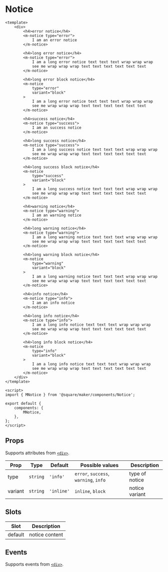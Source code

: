 # Notice

```vue
<template>
	<div>
		<h4>error notice</h4>
		<m-notice type="error">
			I am an error notice
		</m-notice>

		<h4>long error notice</h4>
		<m-notice type="error">
			I am a long error notice text text text wrap wrap wrap
			see me wrap wrap wrap text text text text text text
		</m-notice>

		<h4>long error block notice</h4>
		<m-notice
			type="error"
			variant="block"
		>
			I am a long error notice text text text wrap wrap wrap
			see me wrap wrap wrap text text text text text text
		</m-notice>

		<h4>success notice</h4>
		<m-notice type="success">
			I am an success notice
		</m-notice>

		<h4>long success notice</h4>
		<m-notice type="success">
			I am a long success notice text text text wrap wrap wrap
			see me wrap wrap wrap text text text text text text
		</m-notice>

		<h4>long success block notice</h4>
		<m-notice
			type="success"
			variant="block"
		>
			I am a long success notice text text text wrap wrap wrap
			see me wrap wrap wrap text text text text text text
		</m-notice>

		<h4>warning notice</h4>
		<m-notice type="warning">
			I am an warning notice
		</m-notice>

		<h4>long warning notice</h4>
		<m-notice type="warning">
			I am a long warning notice text text text wrap wrap wrap
			see me wrap wrap wrap text text text text text text
		</m-notice>

		<h4>long warning block notice</h4>
		<m-notice
			type="warning"
			variant="block"
		>
			I am a long warning notice text text text wrap wrap wrap
			see me wrap wrap wrap text text text text text text
		</m-notice>

		<h4>info notice</h4>
		<m-notice type="info">
			I am an info notice
		</m-notice>

		<h4>long info notice</h4>
		<m-notice type="info">
			I am a long info notice text text text wrap wrap wrap
			see me wrap wrap wrap text text text text text text
		</m-notice>

		<h4>long info block notice</h4>
		<m-notice
			type="info"
			variant="block"
		>
			I am a long info notice text text text wrap wrap wrap
			see me wrap wrap wrap text text text text text text
		</m-notice>
	</div>
</template>

<script>
import { MNotice } from '@square/maker/components/Notice';

export default {
	components: {
		MNotice,
	},
};
</script>
```

<!-- api-tables:start -->
## Props

Supports attributes from [`<div>`](https://developer.mozilla.org/en-US/docs/Web/HTML/Element/div).

| Prop    | Type     | Default    | Possible values                       | Description    |
| ------- | -------- | ---------- | ------------------------------------- | -------------- |
| type    | `string` | `'info'`   | `error`, `success`, `warning`, `info` | type of notice |
| variant | `string` | `'inline'` | `inline`, `block`                     | notice variant |


## Slots

| Slot    | Description    |
| ------- | -------------- |
| default | notice content |


## Events

Supports events from [`<div>`](https://developer.mozilla.org/en-US/docs/Web/HTML/Element/div).
<!-- api-tables:end -->
